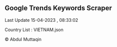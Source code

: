 

## Google Trends Keywords Scraper 
 
Last Update 15-04-2023 , 08:33:02

Country List :
VIETNAM.json



© Abdul Muttaqin 
